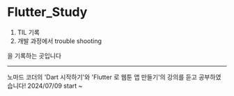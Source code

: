 # Flutter_Study

1) TIL 기록 
2) 개발 과정에서 trouble shooting

을 기록하는 곳입니다


---
노마드 코더의 'Dart 시작하기'와 'Flutter 로 웹툰 앱 만들기'의 강의를 듣고 공부하였습니다!
2024/07/09 start ~
